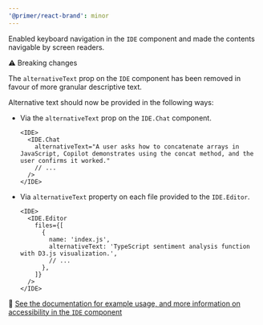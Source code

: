 ```yaml
---
'@primer/react-brand': minor
---
```


Enabled keyboard navigation in the `IDE` component and made the contents navigable by screen readers.

⚠️ Breaking changes

The `alternativeText` prop on the `IDE` component has been removed in favour of more granular descriptive text.

Alternative text should now be provided in the following ways:

- Via the `alternativeText` prop on the `IDE.Chat` component.
  ```tsx
  <IDE>
    <IDE.Chat
      alternativeText="A user asks how to concatenate arrays in JavaScript, Copilot demonstrates using the concat method, and the user confirms it worked."
      // ...
    />
  </IDE>
  ```
- Via `alternativeText` property on each file provided to the `IDE.Editor`.
  ```tsx
  <IDE>
    <IDE.Editor
      files={[
        {
          name: 'index.js',
          alternativeText: 'TypeScript sentiment analysis function with D3.js visualization.',
          // ...
        },
      ]}
    />
  </IDE>
  ```

🔗 [See the documentation for example usage, and more information on accessibility in the `IDE` component](https://primer.style/brand/components/IDE#accessibility)
